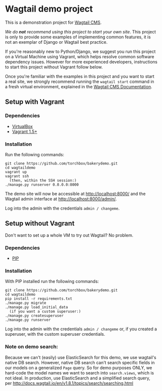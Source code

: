 Wagtail demo project
=======================

This is a demonstration project for [Wagtail CMS](http://wagtail.io).

*We do __not__ recommend using this project to start your own site*. This project is only to provide some examples of
implementing common features, it is not an exemplar of Django or Wagtail best practice.

If you're reasonably new to Python/Django, we suggest you run this project on a Virtual Machine using Vagrant, which
helps  resolve common software dependency issues. However for more experienced developers, instructions to start this
project without Vagrant follow below.

Once you're familiar with the examples in this project and you want to start a real site, we strongly recommend running
the ``wagtail start`` command in a fresh virtual environment, explained in the
[Wagtail CMS Documentation](http://wagtail.readthedocs.org/en/latest/getting_started/).

Setup with Vagrant
------------------

### Dependencies
* [VirtualBox](https://www.virtualbox.org/)
* [Vagrant 1.5+](http://www.vagrantup.com)

### Installation
Run the following commands:

    git clone https://github.com/torchbox/bakerydemo.git
    cd wagtaildemo
    vagrant up
    vagrant ssh
      (then, within the SSH session:)
    ./manage.py runserver 0.0.0.0:8000

The demo site will now be accessible at [http://localhost:8000/](http://localhost:8000/) and the Wagtail admin
interface at [http://localhost:8000/admin/](http://localhost:8000/admin/).

Log into the admin with the credentials ``admin / changeme``.

Setup without Vagrant
-----
Don't want to set up a whole VM to try out Wagtail? No problem.

### Dependencies
* [PIP](https://github.com/pypa/pip)

### Installation

With PIP installed run the following commands:

    git clone https://github.com/torchbox/bakerydemo.git
    cd wagtaildemo
    pip install -r requirements.txt
    ./manage.py migrate
    ./manage.py load_initial_data
      (if you want a custom superuser:)
    ./manage.py createsuperuser
    ./manage.py runserver

Log into the admin with the credentials ``admin / changeme`` or, if you created a superuser,
with the custom superuser credentials.

### Note on demo search:

Because we can't (easily) use ElasticSearch for this demo, we use wagtail's native DB search.
However, native DB search can't search specific fields in our models on a generalized `Page` query.
So for demo purposes ONLY, we hard-code the model names we want to search into `search.views`, which is
not ideal. In production, use ElasticSearch and a simplified search query, per
http://docs.wagtail.io/en/v1.8.1/topics/search/searching.html
